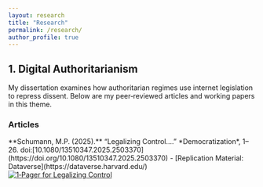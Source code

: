 ```yaml
---
layout: research
title: "Research"
permalink: /research/
author_profile: true
---
```


## 1. Digital Authoritarianism

My dissertation examines how authoritarian regimes use internet legislation to repress dissent. Below are my peer‑reviewed articles and working papers in this theme.

### Articles

<div class="publication-entry">

  <div class="info" markdown="1">
**Schumann, M.P. (2025).** “Legalizing Control….” *Democratization*, 1–26. doi:[10.1080/13510347.2025.2503370](https://doi.org/10.1080/13510347.2025.2503370)  
- [Replication Material: Dataverse](https://dataverse.harvard.edu/)  
  </div>

  <div class="thumb">
    <a href="{{ site.baseurl }}/images/onepagers/Schumann-2025-1pager.pdf" download>
      <img src="{{ site.baseurl }}/images/onepagers/Schumann-2025-1pager.png" alt="1‑Pager for Legalizing Control">
    </a>
  </div>

</div>
